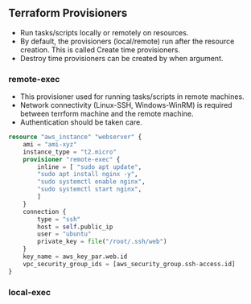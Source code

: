 ## Terraform Provisioners
- Run tasks/scripts locally or remotely on resources.
- By default, the provisioners (local/remote) run after the resource creation. This is called Create time provisioners.
- Destroy time provisioners can be created by when argument. 
### remote-exec
- This provisioner used for running tasks/scripts in remote machines. 
- Network connectivity (Linux-SSH, Windows-WinRM) is required between terrform machine and the remote machine. 
- Authentication should be taken care.

```terraform
resource "aws_instance" "webserver" {
    ami = "ami-xyz"
    instance_type = "t2.micro"
    provisioner "remote-exec" {
        inline = [ "sudo apt update",
        "sudo apt install nginx -y",
        "sudo systemctl enable nginx",
        "sudo systemctl start nginx",
        ]
    }
    connection {
        type = "ssh"
        host = self.public_ip
        user = "ubuntu"
        private_key = file("/root/.ssh/web")
    }
    key_name = aws_key_par.web.id
    vpc_security_group_ids = [aws_security_group.ssh-access.id]
}

```

### local-exec